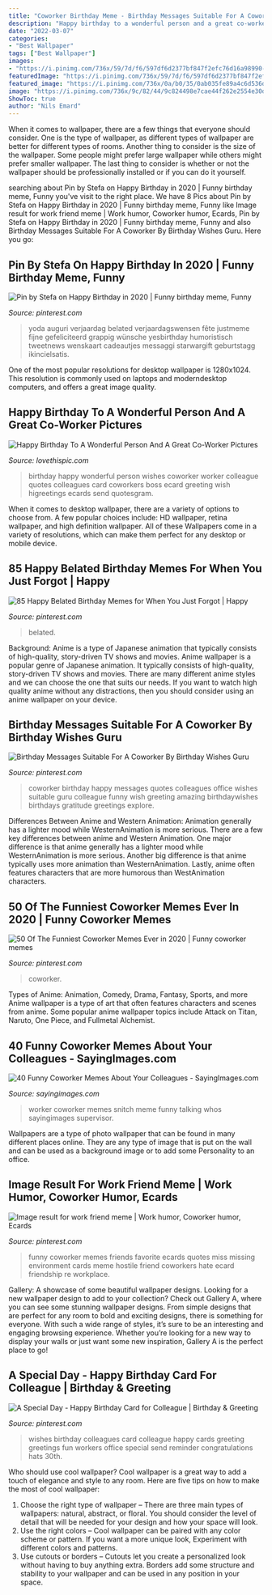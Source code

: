 ```yaml
---
title: "Coworker Birthday Meme - Birthday Messages Suitable For A Coworker By Birthday Wishes Guru"
description: "Happy birthday to a wonderful person and a great co-worker pictures"
date: "2022-03-07"
categories:
- "Best Wallpaper"
tags: ["Best Wallpaper"]
images:
- "https://i.pinimg.com/736x/59/7d/f6/597df6d2377bf847f2efc76d16a98990--birthday-messages-your-birthday.jpg"
featuredImage: "https://i.pinimg.com/736x/59/7d/f6/597df6d2377bf847f2efc76d16a98990--birthday-messages-your-birthday.jpg"
featured_image: "https://i.pinimg.com/736x/0a/b0/35/0ab035fe89a4c6d536d2d1ee4adf359f.jpg"
image: "https://i.pinimg.com/736x/9c/82/44/9c824498e7cae44f262e2554e30d3ac2.jpg"
ShowToc: true
author: "Nils Emard"
---
```



When it comes to wallpaper, there are a few things that everyone should consider. One is the type of wallpaper, as different types of wallpaper are better for different types of rooms. Another thing to consider is the size of the wallpaper. Some people might prefer large wallpaper while others might prefer smaller wallpaper. The last thing to consider is whether or not the wallpaper should be professionally installed or if you can do it yourself.

	

		
searching about Pin by Stefa on Happy Birthday in 2020 | Funny birthday meme, Funny you've visit to the right place. We have 8 Pics about Pin by Stefa on Happy Birthday in 2020 | Funny birthday meme, Funny like Image result for work friend meme | Work humor, Coworker humor, Ecards, Pin by Stefa on Happy Birthday in 2020 | Funny birthday meme, Funny and also Birthday Messages Suitable For A Coworker By Birthday Wishes Guru. Here you go:
		
    
## Pin By Stefa On Happy Birthday In 2020 | Funny Birthday Meme, Funny

<img loading=lazy src="https://i.pinimg.com/736x/a9/29/cc/a929ccf00326a0f64a8646b86d295f28.jpg" onerror="this.onerror=null;this.src='https://tse3.mm.bing.net/th?id=OIP.Zt1mTVJ8fESWRi2RCH2b8wAAAA&amp;pid=15.1';" alt="Pin by Stefa on Happy Birthday in 2020 | Funny birthday meme, Funny">

_Source: pinterest.com_

>yoda auguri verjaardag belated verjaardagswensen fête justmeme fijne gefeliciteerd grappig wünsche yesbirthday humoristisch tweetnews wenskaart cadeautjes messaggi starwargift geburtstagg ikincielsatis. 

	

One of the most popular resolutions for desktop wallpaper is 1280x1024. This resolution is commonly used on laptops and moderndesktop computers, and offers a great image quality.

    
## Happy Birthday To A Wonderful Person And A Great Co-Worker Pictures

<img loading=lazy src="http://www.lovethispic.com/uploaded_images/249237-Happy-Birthday-To-A-Wonderful-Person-And-A-Great-Co-worker.jpg" onerror="this.onerror=null;this.src='https://tse4.mm.bing.net/th?id=OIP.3HX5jNGWKgqBJgu8PejGAgHaEc&amp;pid=15.1';" alt="Happy Birthday To A Wonderful Person And A Great Co-Worker Pictures">

_Source: lovethispic.com_

>birthday happy wonderful person wishes coworker worker colleague quotes colleagues card coworkers boss ecard greeting wish higreetings ecards send quotesgram. 

	

When it comes to desktop wallpaper, there are a variety of options to choose from. A few popular choices include: HD wallpaper, retina wallpaper, and high definition wallpaper. All of these Wallpapers come in a variety of resolutions, which can make them perfect for any desktop or mobile device. 

    
## 85 Happy Belated Birthday Memes For When You Just Forgot | Happy

<img loading=lazy src="https://i.pinimg.com/736x/dd/5d/1b/dd5d1b234edce8a3db5b15e6d247ae9a.jpg" onerror="this.onerror=null;this.src='https://tse3.mm.bing.net/th?id=OIP.N-HwbOcZlFJg0H57Nnr2HQHaE8&amp;pid=15.1';" alt="85 Happy Belated Birthday Memes for When You Just Forgot | Happy">

_Source: pinterest.com_

>belated. 

	

Background: Anime is a type of Japanese animation that typically consists of high-quality, story-driven TV shows and movies.
Anime wallpaper is a popular genre of Japanese animation. It typically consists of high-quality, story-driven TV shows and movies. There are many different anime styles and we can choose the one that suits our needs. If you want to watch high quality anime without any distractions, then you should consider using an anime wallpaper on your device.

    
## Birthday Messages Suitable For A Coworker By Birthday Wishes Guru

<img loading=lazy src="https://i.pinimg.com/736x/59/7d/f6/597df6d2377bf847f2efc76d16a98990--birthday-messages-your-birthday.jpg" onerror="this.onerror=null;this.src='https://tse1.mm.bing.net/th?id=OIP.tFoIPm4Tm0Sf8RuwjA_OvAHaHa&amp;pid=15.1';" alt="Birthday Messages Suitable For A Coworker By Birthday Wishes Guru">

_Source: pinterest.com_

>coworker birthday happy messages quotes colleagues office wishes suitable guru colleague funny wish greeting amazing birthdaywishes birthdays gratitude greetings explore. 

	

Differences Between Anime and Western Animation: Animation generally has a lighter mood while WesternAnimation is more serious.
There are a few key differences between anime and Western Animation. One major difference is that anime generally has a lighter mood while WesternAnimation is more serious. Another big difference is that anime typically uses more animation than WesternAnimation. Lastly, anime often features characters that are more humorous than WestAnimation characters.

    
## 50 Of The Funniest Coworker Memes Ever In 2020 | Funny Coworker Memes

<img loading=lazy src="https://i.pinimg.com/736x/9c/82/44/9c824498e7cae44f262e2554e30d3ac2.jpg" onerror="this.onerror=null;this.src='https://tse2.mm.bing.net/th?id=OIP.hEMOmtxpFE982TupZJMwwwHaLH&amp;pid=15.1';" alt="50 Of The Funniest Coworker Memes Ever in 2020 | Funny coworker memes">

_Source: pinterest.com_

>coworker. 

	

Types of Anime: Animation, Comedy, Drama, Fantasy, Sports, and more
Anime wallpaper is a type of art that often features characters and scenes from anime. Some popular anime wallpaper topics include Attack on Titan, Naruto, One Piece, and Fullmetal Alchemist.

    
## 40 Funny Coworker Memes About Your Colleagues - SayingImages.com

<img loading=lazy src="https://sayingimages.com/wp-content/uploads/when-you-see-that-co-worker-whos-a-snitch-talking-to-a-supervisor-memes.jpg" onerror="this.onerror=null;this.src='https://tse2.mm.bing.net/th?id=OIP.pBmBBCToFDlBZZe0pMsHeAHaHO&amp;pid=15.1';" alt="40 Funny Coworker Memes About Your Colleagues - SayingImages.com">

_Source: sayingimages.com_

>worker coworker memes snitch meme funny talking whos sayingimages supervisor. 

	



Wallpapers are a type of photo wallpaper that can be found in many different places online. They are any type of image that is put on the wall and can be used as a background image or to add some Personality to an office.

    
## Image Result For Work Friend Meme | Work Humor, Coworker Humor, Ecards

<img loading=lazy src="https://i.pinimg.com/736x/0a/b0/35/0ab035fe89a4c6d536d2d1ee4adf359f.jpg" onerror="this.onerror=null;this.src='https://tse4.mm.bing.net/th?id=OIP.mAvUYSWa07rScfpBo8JEKgHaHa&amp;pid=15.1';" alt="Image result for work friend meme | Work humor, Coworker humor, Ecards">

_Source: pinterest.com_

>funny coworker memes friends favorite ecards quotes miss missing environment cards meme hostile friend coworkers hate ecard friendship re workplace. 

	

Gallery: A showcase of some beautiful wallpaper designs.
Looking for a new wallpaper design to add to your collection? Check out Gallery A, where you can see some stunning wallpaper designs. From simple designs that are perfect for any room to bold and exciting designs, there is something for everyone. With such a wide range of styles, it’s sure to be an interesting and engaging browsing experience. Whether you’re looking for a new way to display your walls or just want some new inspiration, Gallery A is the perfect place to go!





	
	
    
## A Special Day - Happy Birthday Card For Colleague | Birthday &amp; Greeting

<img loading=lazy src="https://i.pinimg.com/736x/00/ac/f7/00acf7470dfd8a55bb01a60b62d88850.jpg" onerror="this.onerror=null;this.src='https://tse3.mm.bing.net/th?id=OIP.SdK9ob091yplR0S3ZcnvtwAAAA&amp;pid=15.1';" alt="A Special Day - Happy Birthday Card for Colleague | Birthday &amp; Greeting">

_Source: pinterest.com_

>wishes birthday colleagues card colleague happy cards greeting greetings fun workers office special send reminder congratulations hats 30th. 

	

Who should use cool wallpaper?
Cool wallpaper is a great way to add a touch of elegance and style to any room. Here are five tips on how to make the most of cool wallpaper: 
1) Choose the right type of wallpaper – There are three main types of wallpapers: natural, abstract, or floral. You should consider the level of detail that will be needed for your design and how your space will look. 
2) Use the right colors – Cool wallpaper can be paired with any color scheme or pattern. If you want a more unique look, Experiment with different colors and patterns. 
3) Use cutouts or borders – Cutouts let you create a personalized look without having to buy anything extra. Borders add some structure and stability to your wallpaper and can be used in any position in your space.

